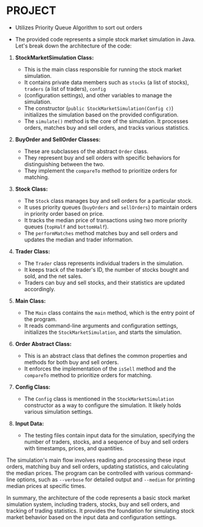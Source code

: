 # PROJECT
- Utilizes Priority Queue Algorithm to sort out orders
  
- The provided code represents a simple stock market simulation in Java. Let's break down the architecture of the code:

1. **StockMarketSimulation Class:**
   - This is the main class responsible for running the stock market simulation.
   - It contains private data members such as `stocks` (a list of stocks), `traders` (a list of traders), `config`
   - (configuration settings), and other variables to manage the simulation.
   - The constructor (`public StockMarketSimulation(Config c)`) initializes the simulation based on the provided configuration.
   - The `simulate()` method is the core of the simulation. It processes orders, matches buy and sell orders, and tracks various statistics.

2. **BuyOrder and SellOrder Classes:**
   - These are subclasses of the abstract `Order` class.
   - They represent buy and sell orders with specific behaviors for distinguishing between the two.
   - They implement the `compareTo` method to prioritize orders for matching.

3. **Stock Class:**
   - The `Stock` class manages buy and sell orders for a particular stock.
   - It uses priority queues (`buyOrders` and `sellOrders`) to maintain orders in priority order based on price.
   - It tracks the median price of transactions using two more priority queues (`topHalf` and `bottomHalf`).
   - The `performMatches` method matches buy and sell orders and updates the median and trader information.

4. **Trader Class:**
   - The `Trader` class represents individual traders in the simulation.
   - It keeps track of the trader's ID, the number of stocks bought and sold, and the net sales.
   - Traders can buy and sell stocks, and their statistics are updated accordingly.

5. **Main Class:**
   - The `Main` class contains the `main` method, which is the entry point of the program.
   - It reads command-line arguments and configuration settings, initializes the `StockMarketSimulation`, and starts the simulation.

6. **Order Abstract Class:**
   - This is an abstract class that defines the common properties and methods for both buy and sell orders.
   - It enforces the implementation of the `isSell` method and the `compareTo` method to prioritize orders for matching.

7. **Config Class:**
   - The `Config` class is mentioned in the `StockMarketSimulation` constructor as a way to configure the simulation. It likely holds various simulation settings.

8. **Input Data:**
   - The testing files contain input data for the simulation, specifying the number of traders, stocks, and a sequence of buy and sell orders with timestamps, prices, and quantities.

The simulation's main flow involves reading and processing these input orders, matching buy and sell orders, updating statistics, and calculating the median prices. The program can be controlled with various command-line options, such as `--verbose` for detailed output and `--median` for printing median prices at specific times.

In summary, the architecture of the code represents a basic stock market simulation system, including traders, 
stocks, buy and sell orders, and tracking of trading statistics. It provides the foundation for simulating 
stock market behavior based on the input data and configuration settings.
